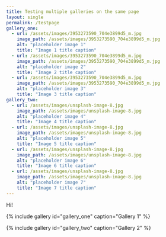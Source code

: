 ```yaml
---
title: Testing multiple galleries on the same page
layout: single
permalink: /testpage
gallery_one:
  - url: /assets/images/3953273590_704e3899d5_m.jpg
    image_path: /assets/images/3953273590_704e3899d5_m.jpg
    alt: "placeholder image 1"
    title: "Image 1 title caption"
  - url: /assets/images/3953273590_704e3899d5_m.jpg
    image_path: /assets/images/3953273590_704e3899d5_m.jpg
    alt: "placeholder image 2"
    title: "Image 2 title caption"
  - url: /assets/images/3953273590_704e3899d5_m.jpg
    image_path: /assets/images/3953273590_704e3899d5_m.jpg
    alt: "placeholder image 3"
    title: "Image 3 title caption"
gallery_two:
  - url: /assets/images/unsplash-image-8.jpg
    image_path: /assets/images/unsplash-image-8.jpg
    alt: "placeholder image 4"
    title: "Image 4 title caption"
  - url: /assets/images/unsplash-image-8.jpg
    image_path: /assets/images/unsplash-image-8.jpg
    alt: "placeholder image 5"
    title: "Image 5 title caption"
  - url: /assets/images/unsplash-image-8.jpg
    image_path: /assets/images/unsplash-image-8.jpg
    alt: "placeholder image 6"
    title: "Image 6 title caption"
  - url: /assets/images/unsplash-image-8.jpg
    image_path: /assets/images/unsplash-image-8.jpg
    alt: "placeholder image 7"
    title: "Image 7 title caption"
---
```


Hi!

{% include gallery id="gallery_one" caption="Gallery 1" %}

{% include gallery id="gallery_two" caption="Gallery 2" %}